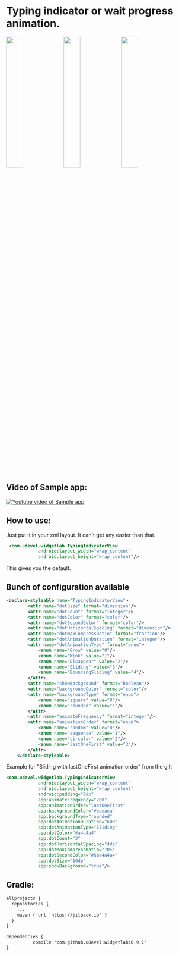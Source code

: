# Typing indicator or wait progress animation.

<img src="https://media.giphy.com/media/CSIyqIAxVFzhK/giphy.gif" width="30%" /> <img src="https://media.giphy.com/media/kPZRmEfmctbck/giphy.gif" width="30%" /> <img src="https://media.giphy.com/media/CSwfaFSSBvL6U/giphy.gif" width="30%" />


## Video of Sample app:

[![Youtube video of Sample app](http://img.youtube.com/vi/tNltD2vnbsw/0.jpg)](http://www.youtube.com/watch?v=tNltD2vnbsw "Sample app")

## How to use:
Just put it in your xml layout.  It can't get any easier than that.
```xml
 <com.udevel.widgetlab.TypingIndicatorView
            android:layout_width="wrap_content"
            android:layout_height="wrap_content"/>
```
This gives you the default.

## Bunch of configuration available
```xml
<declare-styleable name="TypingIndicatorView">
        <attr name="dotSize" format="dimension"/>
        <attr name="dotCount" format="integer"/>
        <attr name="dotColor" format="color"/>
        <attr name="dotSecondColor" format="color"/>
        <attr name="dotHorizontalSpacing" format="dimension"/>
        <attr name="dotMaxCompressRatio" format="fraction"/>
        <attr name="dotAnimationDuration" format="integer"/>
        <attr name="dotAnimationType" format="enum">
            <enum name="Grow" value="0"/>
            <enum name="Wink" value="1"/>
            <enum name="Disappear" value="2"/>
            <enum name="Sliding" value="3"/>
            <enum name="BouncingSliding" value="4"/>
        </attr>
        <attr name="showBackground" format="boolean"/>
        <attr name="backgroundColor" format="color"/>
        <attr name="backgroundType" format="enum">
            <enum name="square" value="0"/>
            <enum name="rounded" value="1"/>
        </attr>
        <attr name="animateFrequency" format="integer"/>
        <attr name="animationOrder" format="enum">
            <enum name="random" value="0"/>
            <enum name="sequence" value="1"/>
            <enum name="circular" value="2"/>
            <enum name="lastOneFirst" value="3"/>
        </attr>
    </declare-styleable>
```    

Example for "Sliding with lastOneFirst animation order" from the gif:
```xml
<com.udevel.widgetlab.TypingIndicatorView
            android:layout_width="wrap_content"
            android:layout_height="wrap_content"
            android:padding="8dp"
            app:animateFrequency="700"
            app:animationOrder="lastOneFirst"
            app:backgroundColor="#eaeaea"
            app:backgroundType="rounded"
            app:dotAnimationDuration="600"
            app:dotAnimationType="Sliding"
            app:dotColor="#a4a4a4"
            app:dotCount="3"
            app:dotHorizontalSpacing="4dp"
            app:dotMaxCompressRatio="70%"
            app:dotSecondColor="#6ba4a4a4"
            app:dotSize="10dp"
            app:showBackground="true"/>
```

## Gradle:
```xml
allprojects {
  repositories {
    ...
    maven { url 'https://jitpack.io' }
  }
}
```

```xml
dependencies {
          compile 'com.github.uDevel:widgetlab:0.9.1'
}
```

